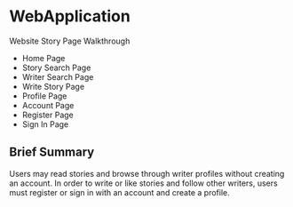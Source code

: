 # WebApplication
Website Story
Page Walkthrough
- Home Page
- Story Search Page
- Writer Search Page
- Write Story Page
- Profile Page
- Account Page
- Register Page
- Sign In Page

## Brief Summary
Users may read stories and browse through writer profiles without creating an account. In order to write or like stories and follow other writers, users must register or sign in with an account and create a profile.
